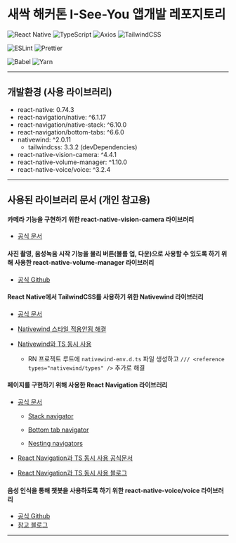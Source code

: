 # 새싹 해커톤 I-See-You 앱개발 레포지토리

![React Native](https://img.shields.io/badge/react_native-%2320232a.svg?style=for-the-badge&logo=react&logoColor=%2361DAFB)
![TypeScript](https://img.shields.io/badge/typescript-%23007ACC.svg?style=for-the-badge&logo=typescript&logoColor=white)
![Axios](https://img.shields.io/badge/axios-5A29E4.svg?style=for-the-badge&logo=axios&logoColor=white)
![TailwindCSS](https://img.shields.io/badge/NativeWind-%2338B2AC.svg?style=for-the-badge&logo=tailwind-css&logoColor=white)

![ESLint](https://img.shields.io/badge/ESLint-4B3263?style=for-the-badge&logo=eslint&logoColor=white)
![Prettier](https://img.shields.io/badge/Prettier-F7B93E?style=for-the-badge&logo=prettier&logoColor=white)

![Babel](https://img.shields.io/badge/Babel-F9DC3e?style=for-the-badge&logo=babel&logoColor=black)
![Yarn](https://img.shields.io/badge/yarn-%232C8EBB.svg?style=for-the-badge&logo=yarn&logoColor=white)

---

## 개발환경 (사용 라이브러리)

- react-native: 0.74.3
- react-navigation/native: ^6.1.17
- react-navigation/native-stack: ^6.10.0
- react-navigation/bottom-tabs: ^6.6.0
- nativewind: ^2.0.11
  - tailwindcss: 3.3.2 (devDependencies)
- react-native-vision-camera: ^4.4.1
- react-native-volume-manager: ^1.10.0
- react-native-voice/voice: ^3.2.4

---

## 사용된 라이브러리 문서 (개인 참고용)

#### 카메라 기능을 구현하기 위한 react-native-vision-camera 라이브러리

- [공식 문서](https://react-native-vision-camera.com/docs/guides)

#### 사진 촬영, 음성녹음 시작 기능을 물리 버튼(볼륨 업, 다운)으로 사용할 수 있도록 하기 위해 사용한 react-native-volume-manager 라이브러리

- [공식 Github](https://github.com/hirbod/react-native-volume-manager)

#### React Native에서 TailwindCSS를 사용하기 위한 Nativewind 라이브러리

- [공식 문서](https://www.nativewind.dev/quick-starts/react-native-cli)

- [Nativewind 스타일 적용안됨 해결](https://github.com/nativewind/nativewind/issues/77#issuecomment-2169567817)

- [Nativewind와 TS 동시 사용](https://www.nativewind.dev/getting-started/typescript)

  - RN 프로젝트 루트에 `nativewind-env.d.ts` 파일 생성하고 `/// <reference types="nativewind/types" />` 추가로 해결

#### 페이지를 구현하기 위해 사용한 React Navigation 라이브러리

- [공식 문서](https://reactnavigation.org/docs/getting-started)

  - [Stack navigator](https://reactnavigation.org/docs/hello-react-navigation)

  - [Bottom tab navigator](https://reactnavigation.org/docs/bottom-tab-navigator)

  - [Nesting navigators](https://reactnavigation.org/docs/nesting-navigators/)

- [React Navigation과 TS 동시 사용 공식문서](https://reactnavigation.org/docs/typescript/)
- [React Navigation과 TS 동시 사용 블로그](https://velog.io/@hokim/react-native-2.-%ED%8E%98%EC%9D%B4%EC%A7%80-%EC%9D%B4%EB%8F%99-feat.-tailwind#3-2-%EB%84%A4%EC%9D%B4%ED%8B%B0%EB%B8%8C-%EC%8A%A4%ED%83%9D-%EB%84%A4%EB%B9%84%EA%B2%8C%EC%9D%B4%ED%84%B0)

#### 음성 인식을 통해 챗봇을 사용하도록 하기 위한 react-native-voice/voice 라이브러리

- [공식 Github](https://github.com/react-native-voice/voice)
- [참고 블로그](https://deku.posstree.com/ko/react-native/react-native-voice/)

---
